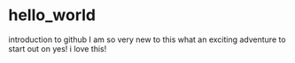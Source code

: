 # hello_world
introduction to github
I am so very new to this
what an exciting adventure to start out on
yes! i love this! 
